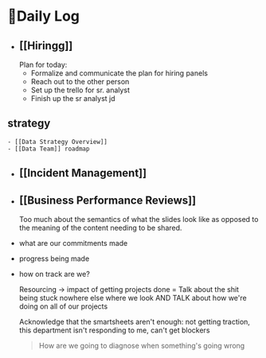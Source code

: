 # 📓Daily Log
- ## [[Hiringg]]
  Plan for today:
	- Formalize and communicate the plan for hiring panels
	- Reach out to the other person
	- Set up the trello for sr. analyst
	- Finish up the sr analyst jd
## strategy
	- [[Data Strategy Overview]]
	- [[Data Team]] roadmap
- ## [[Incident Management]]
- ## [[Business Performance Reviews]] 
  Too much about the semantics of what the slides look like as opposed to the meaning of the content needing to be shared.
- what are our commitments made
- progress being made
- how on track are we?
  
  Resourcing -> impact of getting projects done = Talk about the shit being stuck
  nowhere else where we look AND TALK about how we're doing on all of our projects
  
  Acknowledge that the smartsheets aren't enough: not getting traction, this department isn't responding to me, can't get blockers
  
  > How are we going to diagnose when something's going wrong
  >